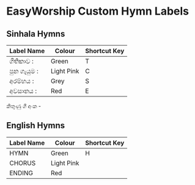 # EasyWorship Custom Hymn Labels 

## Sinhala Hymns

| Label Name | Colour     | Shortcut  Key |
| ---------- | ---------- | ------------- |
| ගීතිකාව :    | Green      | T             |
| පුන ගැයුම :  | Light Pink | C             |
| අරම්භය :    | Grey       | S             |
| අවසානය :   | Red        | E             |



කිතුණු ගී අංක - 





## English Hymns

| Label Name | Colour     | Shortcut  Key |
| ---------- | ---------- | ------------- |
| HYMN       | Green      | H             |
| CHORUS     | Light Pink |               |
| ENDING     | Red        |               |

